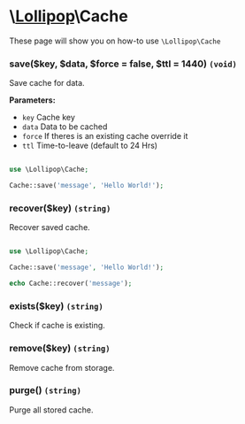 # \\[Lollipop](http://github.com/4ldrich/lollipop-php)\Cache

These page will show you on how-to use ```\Lollipop\Cache``` 

### save($key, $data, $force = false, $ttl = 1440) ```(void)```
Save cache for data.

**Parameters:**

- ```key``` Cache key
- ```data``` Data to be cached
- ```force``` If theres is an existing cache override it
- ```ttl``` Time-to-leave (default to 24 Hrs)

```php

use \Lollipop\Cache;

Cache::save('message', 'Hello World!');


```

### recover($key) ```(string)```
Recover saved cache.

```php

use \Lollipop\Cache;

Cache::save('message', 'Hello World!');

echo Cache::recover('message');

```

### exists($key) ```(string)```
Check if cache is existing.

### remove($key) ```(string)```
Remove cache from storage.

### purge() ```(string)```
Purge all stored cache.
